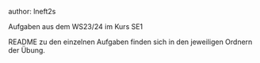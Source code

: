 author: lneft2s

Aufgaben aus dem WS23/24 im Kurs SE1

README zu den einzelnen Aufgaben finden sich in den jeweiligen Ordnern der Übung.